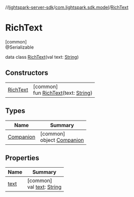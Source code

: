 //[lightspark-server-sdk](../../../index.md)/[com.lightspark.sdk.model](../index.md)/[RichText](index.md)

# RichText

[common]\
@Serializable

data class [RichText](index.md)(val text: [String](https://kotlinlang.org/api/latest/jvm/stdlib/kotlin/-string/index.html))

## Constructors

| | |
|---|---|
| [RichText](-rich-text.md) | [common]<br>fun [RichText](-rich-text.md)(text: [String](https://kotlinlang.org/api/latest/jvm/stdlib/kotlin/-string/index.html)) |

## Types

| Name | Summary |
|---|---|
| [Companion](-companion/index.md) | [common]<br>object [Companion](-companion/index.md) |

## Properties

| Name | Summary |
|---|---|
| [text](text.md) | [common]<br>val [text](text.md): [String](https://kotlinlang.org/api/latest/jvm/stdlib/kotlin/-string/index.html) |
